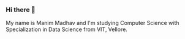 ### Hi there 👋
My name is Manim Madhav and I'm studying Computer Science with Specialization in Data Science from VIT, Vellore.
<!--
**ManimMadhav/ManimMadhav** is a ✨ _special_ ✨ repository because its `README.md` (this file) appears on your GitHub profile.

Here are some ideas to get you started:

- 🔭 I’m currently working on ...
- 🌱 I’m currently learning ...
- 👯 I’m looking to collaborate on ...
- 🤔 I’m looking for help with ...
- 💬 Ask me about ...
- 📫 How to reach me: manim.madhav@gmail.com
- 😄 Pronouns: ...
- ⚡ Fun fact: I can sleep a lot.
-->
